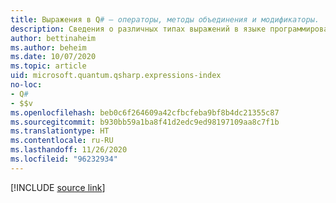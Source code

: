 ```yaml
---
title: Выражения в Q# — операторы, методы объединения и модификаторы.
description: Сведения о различных типах выражений в языке программирования Q#.
author: bettinaheim
ms.author: beheim
ms.date: 10/07/2020
ms.topic: article
uid: microsoft.quantum.qsharp.expressions-index
no-loc:
- Q#
- $$v
ms.openlocfilehash: beb0c6f264609a42cfbcfeba9bf8b4dc21355c87
ms.sourcegitcommit: b930bb59a1ba8f41d2edc9ed98197109aa8c7f1b
ms.translationtype: HT
ms.contentlocale: ru-RU
ms.lasthandoff: 11/26/2020
ms.locfileid: "96232934"
---
```

<!---
# Expressions in Q#
-->

[!INCLUDE [source link](~/includes/qsharp-language/Specifications/Language/3_Expressions/README.md)]


